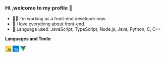 ### Hi ,welcome to my profile 👋
<!--
**dragon-liu/dragon-liu** is a ✨ _special_ ✨ repository because its `README.md` (this file) appears on your GitHub profile.
- 👯 I’m looking to collaborate on ...
- 🤔 I’m looking for help with ...
- 🏫 I’m a university student at Hust.
- 💪 Language used: html, css, javascript, c/c++, java, python.
- 🕗 I'm from China and love watching animes.
- 🍥 I enjoy reading books of psychology, literature, sociology, history and ...
Here are some ideas to get you started:
-->
- 👨‍💻 I'm working as a front-end developer now.
- 🤩 I love everything about front-end.
- 🤖 Language used: JavaScript, TypeScript, Node.js, Java, Python, C, C++

**Languages and Tools:**  

<code><img height="20" src="https://raw.githubusercontent.com/github/explore/80688e429a7d4ef2fca1e82350fe8e3517d3494d/topics/javascript/javascript.png"></code>
<code><img height="20" src="https://raw.githubusercontent.com/github/explore/80688e429a7d4ef2fca1e82350fe8e3517d3494d/topics/typescript/typescript.png"></code>
<code><img height="20" src="https://raw.githubusercontent.com/github/explore/80688e429a7d4ef2fca1e82350fe8e3517d3494d/topics/vue/vue.png"></code>



